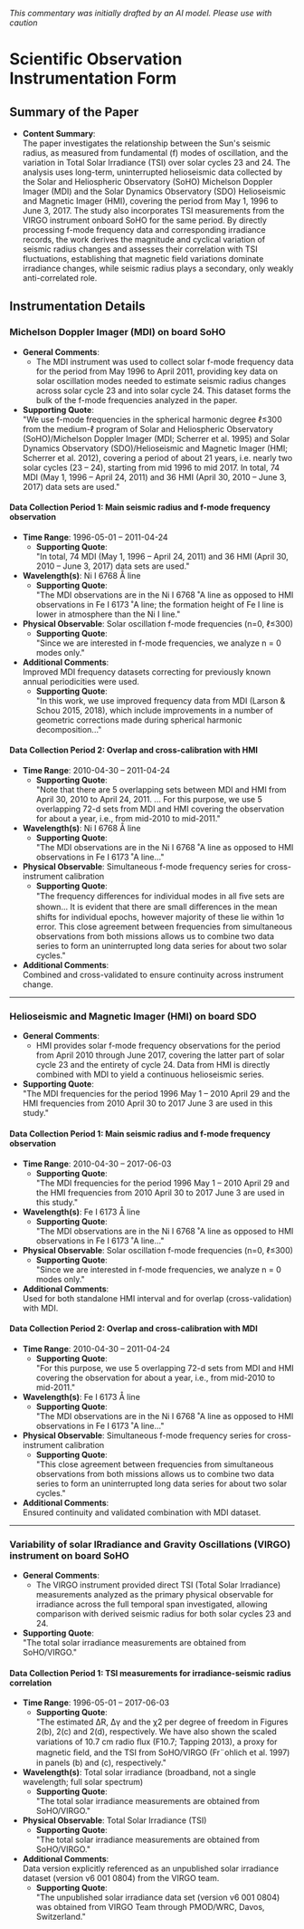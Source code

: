 _This commentary was initially drafted by an AI model. Please use with caution_

# Scientific Observation Instrumentation Form

## Summary of the Paper
- **Content Summary**:  
  The paper investigates the relationship between the Sun's seismic radius, as measured from fundamental (f) modes of oscillation, and the variation in Total Solar Irradiance (TSI) over solar cycles 23 and 24. The analysis uses long-term, uninterrupted helioseismic data collected by the Solar and Heliospheric Observatory (SoHO) Michelson Doppler Imager (MDI) and the Solar Dynamics Observatory (SDO) Helioseismic and Magnetic Imager (HMI), covering the period from May 1, 1996 to June 3, 2017. The study also incorporates TSI measurements from the VIRGO instrument onboard SoHO for the same period. By directly processing f-mode frequency data and corresponding irradiance records, the work derives the magnitude and cyclical variation of seismic radius changes and assesses their correlation with TSI fluctuations, establishing that magnetic field variations dominate irradiance changes, while seismic radius plays a secondary, only weakly anti-correlated role.

## Instrumentation Details

### Michelson Doppler Imager (MDI) on board SoHO
- **General Comments**:
  - The MDI instrument was used to collect solar f-mode frequency data for the period from May 1996 to April 2011, providing key data on solar oscillation modes needed to estimate seismic radius changes across solar cycle 23 and into solar cycle 24. This dataset forms the bulk of the f-mode frequencies analyzed in the paper.
- **Supporting Quote**:  
  "We use f-mode frequencies in the spherical harmonic degree ℓ≤300 from the medium-ℓ program of Solar and Heliospheric Observatory (SoHO)/Michelson Doppler Imager (MDI; Scherrer et al. 1995) and Solar Dynamics Observatory (SDO)/Helioseismic and Magnetic Imager (HMI; Scherrer et al. 2012), covering a period of about 21 years, i.e. nearly two solar cycles (23 – 24), starting from mid 1996 to mid 2017. In total, 74 MDI (May 1, 1996 – April 24, 2011) and 36 HMI (April 30, 2010 – June 3, 2017) data sets are used."
  
#### Data Collection Period 1: Main seismic radius and f-mode frequency observation
- **Time Range**: 1996-05-01 – 2011-04-24  
  - **Supporting Quote**:  
    "In total, 74 MDI (May 1, 1996 – April 24, 2011) and 36 HMI (April 30, 2010 – June 3, 2017) data sets are used."
- **Wavelength(s)**: Ni I 6768 Å line  
  - **Supporting Quote**:  
    "The MDI observations are in the Ni I 6768 ˚A line as opposed to HMI observations in Fe I 6173 ˚A line; the formation height of Fe I line is lower in atmosphere than the Ni I line."
- **Physical Observable**: Solar oscillation f-mode frequencies (n=0, ℓ≤300)  
  - **Supporting Quote**:  
    "Since we are interested in f-mode frequencies, we analyze n = 0 modes only."
- **Additional Comments**:  
  Improved MDI frequency datasets correcting for previously known annual periodicities were used.
  - **Supporting Quote**:  
    "In this work, we use improved frequency data from MDI (Larson & Schou 2015, 2018), which include improvements in a number of geometric corrections made during spherical harmonic decomposition..."

#### Data Collection Period 2: Overlap and cross-calibration with HMI
- **Time Range**: 2010-04-30 – 2011-04-24  
  - **Supporting Quote**:  
    "Note that there are 5 overlapping sets between MDI and HMI from April 30, 2010 to April 24, 2011. ... For this purpose, we use 5 overlapping 72-d sets from MDI and HMI covering the observation for about a year, i.e., from mid-2010 to mid-2011."
- **Wavelength(s)**: Ni I 6768 Å line  
  - **Supporting Quote**:  
    "The MDI observations are in the Ni I 6768 ˚A line as opposed to HMI observations in Fe I 6173 ˚A line..."
- **Physical Observable**: Simultaneous f-mode frequency series for cross-instrument calibration  
  - **Supporting Quote**:  
    "The frequency diﬀerences for individual modes in all ﬁve sets are shown... It is evident that there are small diﬀerences in the mean shifts for individual epochs, however majority of these lie within 1σ error. This close agreement between frequencies from simultaneous observations from both missions allows us to combine two data series to form an uninterrupted long data series for about two solar cycles."
- **Additional Comments**:  
  Combined and cross-validated to ensure continuity across instrument change.

---

### Helioseismic and Magnetic Imager (HMI) on board SDO
- **General Comments**:
  - HMI provides solar f-mode frequency observations for the period from April 2010 through June 2017, covering the latter part of solar cycle 23 and the entirety of cycle 24. Data from HMI is directly combined with MDI to yield a continuous helioseismic series.
- **Supporting Quote**:  
  "The MDI frequencies for the period 1996 May 1 – 2010 April 29 and the HMI frequencies from 2010 April 30 to 2017 June 3 are used in this study."

#### Data Collection Period 1: Main seismic radius and f-mode frequency observation
- **Time Range**: 2010-04-30 – 2017-06-03  
  - **Supporting Quote**:  
    "The MDI frequencies for the period 1996 May 1 – 2010 April 29 and the HMI frequencies from 2010 April 30 to 2017 June 3 are used in this study."
- **Wavelength(s)**: Fe I 6173 Å line  
  - **Supporting Quote**:  
    "The MDI observations are in the Ni I 6768 ˚A line as opposed to HMI observations in Fe I 6173 ˚A line..."
- **Physical Observable**: Solar oscillation f-mode frequencies (n=0, ℓ≤300)  
  - **Supporting Quote**:  
    "Since we are interested in f-mode frequencies, we analyze n = 0 modes only."
- **Additional Comments**:  
  Used for both standalone HMI interval and for overlap (cross-validation) with MDI.

#### Data Collection Period 2: Overlap and cross-calibration with MDI
- **Time Range**: 2010-04-30 – 2011-04-24  
  - **Supporting Quote**:  
    "For this purpose, we use 5 overlapping 72-d sets from MDI and HMI covering the observation for about a year, i.e., from mid-2010 to mid-2011."
- **Wavelength(s)**: Fe I 6173 Å line  
  - **Supporting Quote**:  
    "The MDI observations are in the Ni I 6768 ˚A line as opposed to HMI observations in Fe I 6173 ˚A line..."
- **Physical Observable**: Simultaneous f-mode frequency series for cross-instrument calibration  
  - **Supporting Quote**:  
    "This close agreement between frequencies from simultaneous observations from both missions allows us to combine two data series to form an uninterrupted long data series for about two solar cycles."
- **Additional Comments**:  
  Ensured continuity and validated combination with MDI dataset.

---

### Variability of solar IRradiance and Gravity Oscillations (VIRGO) instrument on board SoHO
- **General Comments**:
  - The VIRGO instrument provided direct TSI (Total Solar Irradiance) measurements analyzed as the primary physical observable for irradiance across the full temporal span investigated, allowing comparison with derived seismic radius for both solar cycles 23 and 24.
- **Supporting Quote**:  
  "The total solar irradiance measurements are obtained from SoHO/VIRGO."

#### Data Collection Period 1: TSI measurements for irradiance-seismic radius correlation
- **Time Range**: 1996-05-01 – 2017-06-03  
  - **Supporting Quote**:  
    "The estimated ∆R, ∆γ and the χ2 per degree of freedom in Figures 2(b), 2(c) and 2(d), respectively. We have also shown the scaled variations of 10.7 cm radio ﬂux (F10.7; Tapping 2013), a proxy for magnetic ﬁeld, and the TSI from SoHO/VIRGO (Fr¨ohlich et al. 1997) in panels (b) and (c), respectively."
- **Wavelength(s)**: Total solar irradiance (broadband, not a single wavelength; full solar spectrum)
  - **Supporting Quote**:  
    "The total solar irradiance measurements are obtained from SoHO/VIRGO."
- **Physical Observable**: Total Solar Irradiance (TSI)
  - **Supporting Quote**:  
    "The total solar irradiance measurements are obtained from SoHO/VIRGO."
- **Additional Comments**:  
  Data version explicitly referenced as an unpublished solar irradiance dataset (version v6 001 0804) from the VIRGO team.
  - **Supporting Quote**:  
    "The unpublished solar irradiance data set (version v6 001 0804) was obtained from VIRGO Team through PMOD/WRC, Davos, Switzerland."
